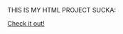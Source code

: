 THIS IS MY HTML PROJECT SUCKA:

<a href="http://www.theodinproject.com/web-development-101/html-css?ref=lnav">Check it out!</a>
